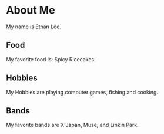 # About Me
My name is Ethan Lee.

## Food
My favorite food is: Spicy Ricecakes.

## Hobbies
My Hobbies are playing computer games, fishing and cooking.

## Bands
My favorite bands are X Japan, Muse, and Linkin Park.